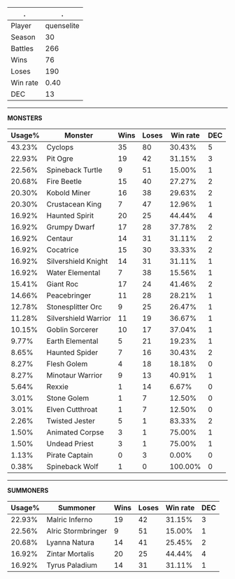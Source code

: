 .|.
|-|-
Player|quenselite
Season|30
Battles|266
Wins|76
Loses|190
Win rate|0.40
DEC|13

---
**MONSTERS**

Usage%|Monster|Wins|Loses|Win rate|DEC|
-|-|-|-|-|-|
43.23%|Cyclops|35|80|30.43%|5|
22.93%|Pit Ogre|19|42|31.15%|3|
22.56%|Spineback Turtle|9|51|15.00%|1|
20.68%|Fire Beetle|15|40|27.27%|2|
20.30%|Kobold Miner|16|38|29.63%|2|
20.30%|Crustacean King|7|47|12.96%|1|
16.92%|Haunted Spirit|20|25|44.44%|4|
16.92%|Grumpy Dwarf|17|28|37.78%|2|
16.92%|Centaur|14|31|31.11%|2|
16.92%|Cocatrice|15|30|33.33%|2|
16.92%|Silvershield Knight|14|31|31.11%|1|
16.92%|Water Elemental|7|38|15.56%|1|
15.41%|Giant Roc|17|24|41.46%|2|
14.66%|Peacebringer|11|28|28.21%|1|
12.78%|Stonesplitter Orc|9|25|26.47%|1|
11.28%|Silvershield Warrior|11|19|36.67%|1|
10.15%|Goblin Sorcerer|10|17|37.04%|1|
9.77%|Earth Elemental|5|21|19.23%|1|
8.65%|Haunted Spider|7|16|30.43%|2|
8.27%|Flesh Golem|4|18|18.18%|0|
8.27%|Minotaur Warrior|9|13|40.91%|1|
5.64%|Rexxie|1|14|6.67%|0|
3.01%|Stone Golem|1|7|12.50%|0|
3.01%|Elven Cutthroat|1|7|12.50%|0|
2.26%|Twisted Jester|5|1|83.33%|2|
1.50%|Animated Corpse|3|1|75.00%|1|
1.50%|Undead Priest|3|1|75.00%|1|
1.13%|Pirate Captain|0|3|0.00%|0|
0.38%|Spineback Wolf|1|0|100.00%|0|

---
**SUMMONERS**

Usage%|Summoner|Wins|Loses|Win rate|DEC|
-|-|-|-|-|-|
22.93%|Malric Inferno|19|42|31.15%|3|
22.56%|Alric Stormbringer|9|51|15.00%|1|
20.68%|Lyanna Natura|14|41|25.45%|2|
16.92%|Zintar Mortalis|20|25|44.44%|4|
16.92%|Tyrus Paladium|14|31|31.11%|1|
